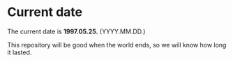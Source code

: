 # Current date

The current date is **1997.05.25.** (YYYY.MM.DD.)

This repository will be good when the world ends, so we will know how long it lasted.